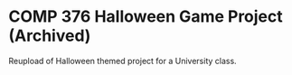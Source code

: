 # COMP 376 Halloween Game Project (Archived)
 Reupload of Halloween themed project for a University class.
